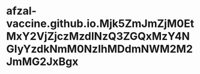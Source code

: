 # afzal-vaccine.github.io.Mjk5ZmJmZjM0EtMxY2VjZjczMzdlNzQ3ZGQxMzY4NGIyYzdkNmM0NzlhMDdmNWM2M2JmMG2JxBgx
